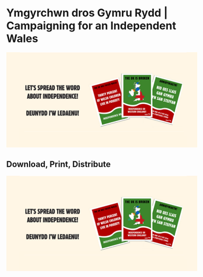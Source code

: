 # Ymgyrchwn dros Gymru Rydd | Campaigning for an Independent Wales

![dilyw](dilyw.png)

## Download, Print, Distribute

[![Alt Description](dilyw.png)](dilyw.png)

